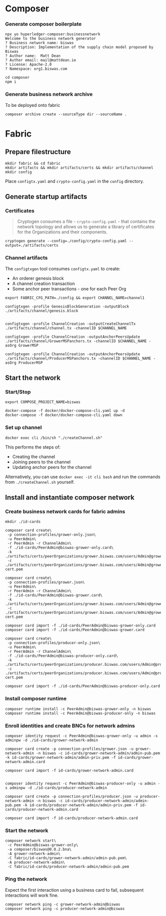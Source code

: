 # Composer

### Generate composer boilerplate

```shell
npx yo hyperledger-composer:businessnetwork
Welcome to the business network generator
? Business network name: biswas
? Description: Implementation of the supply chain model proposed by Biswas
? Author name:  Matt Dean
? Author email: mail@mattdean.io
? License: Apache-2.0
? Namespace: org1.biswas.com

cd composer
npm i
```

### Generate business network archive

To be deployed onto fabric

```
composer archive create --sourceType dir --sourceName .
```



# Fabric

## Prepare filestructure

```shell
mkdir fabric && cd fabric
mkdir artifacts && mkdir artifacts/certs && mkdir artifacts/channel
mkdir config
```

Place `configtx.yaml` and `crypto-config.yaml` in the `config` directory.



## Generate startup artifacts

### Certificates

> Cryptogen consumes a file - ``crypto-config.yaml`` - that contains the network topology and allows us to generate a library of certificates for the Organizations and their components.

```shell
cryptogen generate --config=./config/crypto-config.yaml --output=./artifacts/certs
```

 ### Channel artifacts

The `configtxgen` tool consumes `configtx.yaml` to create: 

- An orderer genesis block
- A channel creation transaction
- Some anchor peer transactions - one for each Peer Org

```shell
export FABRIC_CFG_PATH=./config && export CHANNEL_NAME=channel1

configtxgen -profile GenesisBlockGeneration -outputBlock ./artifacts/channel/genesis.block


configtxgen -profile ChannelCreation -outputCreateChannelTx ./artifacts/channel/channel.tx -channelID $CHANNEL_NAME

configtxgen -profile ChannelCreation -outputAnchorPeersUpdate ./artifacts/channel/GrowerMSPanchors.tx -channelID $CHANNEL_NAME -asOrg GrowerMSP

configtxgen -profile ChannelCreation -outputAnchorPeersUpdate ./artifacts/channel/ProducerMSPanchors.tx -channelID $CHANNEL_NAME -asOrg ProducerMSP
```



## Start the network

### Start/Stop

```Shell
export COMPOSE_PROJECT_NAME=biswas

docker-compose -f docker/docker-compose-cli.yaml up -d
docker-compose -f docker/docker-compose-cli.yaml down
```

### Set up channel

```
docker exec cli /bin/sh "./createChannel.sh"
```

This performs the steps of:

- Creating the channel
- Joining peers to the channel
- Updating anchor peers for the channel



Alternatively, you can use `docker exec -it cli bash` and run the commands from  `./createChannel.sh` yourself.

## Install and instantiate composer network

### Create business network cards for fabric admins 

```
mkdir ./id-cards

composer card create\
 -p connection-profiles/grower-only.json\
 -u PeerAdmin\
 -r PeerAdmin -r ChannelAdmin\
 -f ./id-cards/PeerAdmin@biswas-grower-only.card\
 -k ./artifacts/certs/peerOrganizations/grower.biswas.com/users/Admin@grower.biswas.com/msp/keystore/9044f752bda7b418c96df5a23ff4f7901ff3ce138d0897fd391f6bc2ed6354aa_sk\
 -c ./artifacts/certs/peerOrganizations/grower.biswas.com/users/Admin@grower.biswas.com/msp/signcerts/Admin@grower.biswas.com-cert.pem
 
composer card create\
 -p connection-profiles/grower.json\
 -u PeerAdmin\
 -r PeerAdmin -r ChannelAdmin\
 -f ./id-cards/PeerAdmin@biswas-grower.card\
 -k ./artifacts/certs/peerOrganizations/grower.biswas.com/users/Admin@grower.biswas.com/msp/keystore/9044f752bda7b418c96df5a23ff4f7901ff3ce138d0897fd391f6bc2ed6354aa_sk\
 -c ./artifacts/certs/peerOrganizations/grower.biswas.com/users/Admin@grower.biswas.com/msp/signcerts/Admin@grower.biswas.com-cert.pem

composer card import -f ./id-cards/PeerAdmin@biswas-grower-only.card
composer card import -f ./id-cards/PeerAdmin@biswas-grower.card

composer card create\
 -p connection-profiles/producer-only.json\
 -u PeerAdmin\
 -r PeerAdmin -r ChannelAdmin\
 -f ./id-cards/PeerAdmin@biswas-producer-only.card\
 -k ./artifacts/certs/peerOrganizations/producer.biswas.com/users/Admin@producer.biswas.com/msp/keystore/e3acea33608a5a7e2ecdd11fa0539a4cda0206053714fe04e82359089f27ba85_sk\
 -c ./artifacts/certs/peerOrganizations/producer.biswas.com/users/Admin@producer.biswas.com/msp/signcerts/Admin@producer.biswas.com-cert.pem

composer card import -f ./id-cards/PeerAdmin@biswas-producer-only.card
```

### Install composer runtime

```
composer runtime install -c PeerAdmin@biswas-grower-only -n biswas
composer runtime install -c PeerAdmin@biswas-producer-only -n biswas
```

### Enroll identities and create BNCs for network admins

```
composer identity request -c PeerAdmin@biswas-grower-only -u admin -s adminpw -d ./id-cards/grower-network-admin

composer card create -p connection-profiles/grower.json -u grower-network-admin -n biswas -c id-cards/grower-network-admin/admin-pub.pem -k id-cards/grower-network-admin/admin-priv.pem -f id-cards/grower-network-admin.card

composer card import -f id-cards/grower-network-admin.card


composer identity request -c PeerAdmin@biswas-producer-only -u admin -s adminpw -d ./id-cards/producer-network-admin

composer card create -p connection-profiles/producer.json -u producer-network-admin -n biswas -c id-cards/producer-network-admin/admin-pub.pem -k id-cards/producer-network-admin/admin-priv.pem -f id-cards/producer-network-admin.card

composer card import -f id-cards/producer-network-admin.card
```

### Start the network

```
composer network start\
 -c PeerAdmin@biswas-grower-only\
 -a composer/biswas@0.0.2.bna\
 -A grower-network-admin\
 -C fabric/id-cards/grower-network-admin/admin-pub.pem\
 -A producer-network-admin\
 -C fabric/id-cards/producer-network-admin/admin-pub.pem
```

### Ping the network

Expect the first interaction using a business card to fail, subsequent interactions will work fine.

```
composer network ping -c grower-network-admin@biswas
composer network ping -c producer-network-admin@biswas
```


